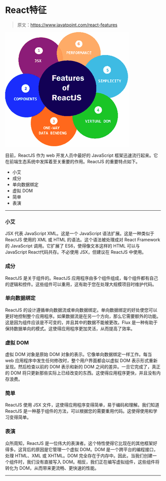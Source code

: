 # React特征

> 原文：<https://www.javatpoint.com/react-features>

![React Features](img/fe87196d7cefdf2cf0a4dcf76cb2c549.png)

目前，ReactJS 作为 web 开发人员中最好的 JavaScript 框架迅速流行起来。它在前端生态系统中发挥着至关重要的作用。ReactJS 的重要特点如下。

*   小艾
*   成分
*   单向数据绑定
*   虚拟 DOM
*   简单
*   表演

* * *

### 小艾

JSX 代表 JavaScript XML。这是一个 JavaScript 语法扩展。这是一种类似于 ReactJS 使用的 XML 或 HTML 的语法。这个语法被处理成对 React Framework 的 JavaScript 调用。它扩展了 ES6，使得像文本这样的 HTML 可以与 JavaScript React代码共存。不必使用 JSX，但建议在 ReactJS 中使用。

### 成分

ReactJS 是关于组件的。ReactJS 应用程序由多个组件组成，每个组件都有自己的逻辑和控件。这些组件可以重用，这有助于您在处理大规模项目时维护代码。

### 单向数据绑定

ReactJS 的设计遵循单向数据流或单向数据绑定。单向数据绑定的好处使您可以更好地控制整个应用程序。如果数据流是在另一个方向，那么它需要额外的功能。这是因为组件应该是不可变的，并且其中的数据不能被更改。Flux 是一种有助于保持数据单向的模式。这使得应用程序更加灵活，从而提高了效率。

### 虚拟 DOM

虚拟 DOM 对象是原始 DOM 对象的表示。它像单向数据绑定一样工作。每当 web 应用程序中发生任何修改时，整个用户界面都会以虚拟 DOM 表示形式重新呈现。然后检查以前的 DOM 表示和新的 DOM 之间的差异。一旦它完成了，真正的 DOM 将只更新那些实际上已经改变的东西。这使得应用程序更快，并且没有内存浪费。

### 简单

ReactJS 使用 JSX 文件，这使得应用程序变得简单，易于编码和理解。我们知道 ReactJS 是一种基于组件的方法，可以根据您的需要重用代码。这使得使用和学习变得简单。

### 表演

众所周知，ReactJS 是一位伟大的表演者。这个特性使得它比现在的其他框架好得多。这背后的原因是它管理一个虚拟 DOM。DOM 是一个跨平台的编程接口，处理 HTML、XML 或 XHTML。DOM 完全存在于内存中。因此，当我们创建一个组件时，我们没有直接写入 DOM。相反，我们正在编写虚拟组件，这些组件将转化为 DOM，从而带来更流畅、更快速的性能。

* * *